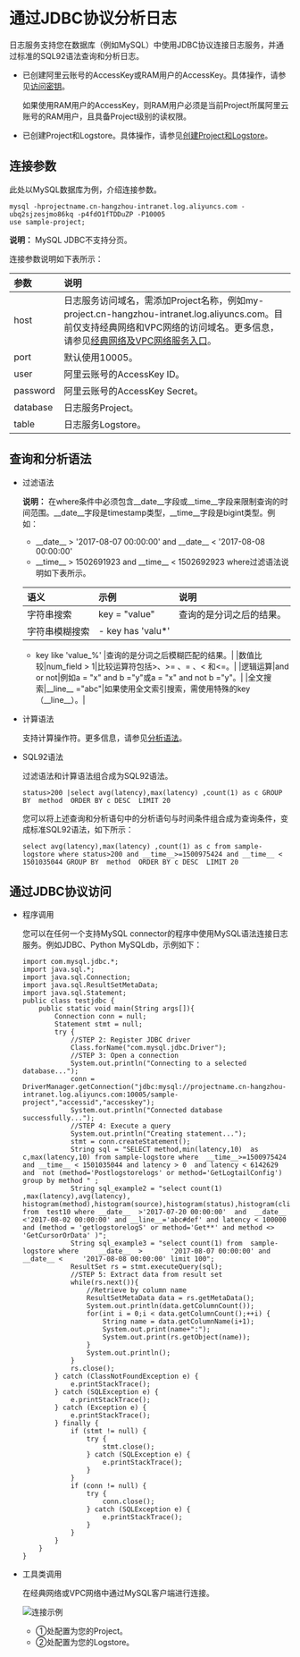 # 通过JDBC协议分析日志

日志服务支持您在数据库（例如MySQL）中使用JDBC协议连接日志服务，并通过标准的SQL92语法查询和分析日志。

-   已创建阿里云账号的AccessKey或RAM用户的AccessKey。具体操作，请参见[访问密钥](/cn.zh-CN/开发指南/API参考/访问密钥.md)。

    如果使用RAM用户的AccessKey，则RAM用户必须是当前Project所属阿里云账号的RAM用户，且具备Project级别的读权限。

-   已创建Project和Logstore。具体操作，请参见[创建Project和Logstore](/cn.zh-CN/.md)。

## 连接参数

此处以MySQL数据库为例，介绍连接参数。

```
mysql -hprojectname.cn-hangzhou-intranet.log.aliyuncs.com -ubq2sjzesjmo86kq -p4fdO1fTDDuZP -P10005
use sample-project; 
```

**说明：** MySQL JDBC不支持分页。

连接参数说明如下表所示：

|参数|说明|
|:-|:-|
|host|日志服务访问域名，需添加Project名称，例如my-project.cn-hangzhou-intranet.log.aliyuncs.com。目前仅支持经典网络和VPC网络的访问域名。更多信息，请参见[经典网络及VPC网络服务入口](/cn.zh-CN/开发指南/API参考/服务入口.md)。 |
|port|默认使用10005。|
|user|阿里云账号的AccessKey ID。|
|password|阿里云账号的AccessKey Secret。|
|database|日志服务Project。|
|table|日志服务Logstore。|

## 查询和分析语法

-   过滤语法

    **说明：** 在where条件中必须包含\_\_date\_\_字段或\_\_time\_\_字段来限制查询的时间范围。\_\_date\_\_字段是timestamp类型，\_\_time\_\_字段是bigint类型。例如：

    -   \_\_date\_\_ \> '2017-08-07 00:00:00' and \_\_date\_\_ < '2017-08-08 00:00:00'
    -   \_\_time\_\_ \> 1502691923 and \_\_time\_\_ < 1502692923
    where过滤语法说明如下表所示。

    |语义|示例|说明|
    |:-|:-|:-|
    |字符串搜索|key = "value"|查询的是分词之后的结果。|
    |字符串模糊搜索|    -   key has 'valu\*'
    -   key like 'value\_%'
|查询的是分词之后模糊匹配的结果。|
    |数值比较|num\_field \> 1|比较运算符包括\>、\>= 、= 、< 和<=。|
    |逻辑运算|and or not|例如a = "x" and b ="y"或a = "x" and not b ="y"。|
    |全文搜索|\_\_line\_\_ ="abc"|如果使用全文索引搜索，需使用特殊的key（\_\_line\_\_）。|

-   计算语法

    支持计算操作符。更多信息，请参见[分析语法](/cn.zh-CN/查询与分析/分析概述.md)。

-   SQL92语法

    过滤语法和计算语法组合成为SQL92语法。

    ```
    status>200 |select avg(latency),max(latency) ,count(1) as c GROUP BY  method  ORDER BY c DESC  LIMIT 20
    ```

    您可以将上述查询和分析语句中的分析语句与时间条件组合成为查询条件，变成标准SQL92语法，如下所示：

    ```
    select avg(latency),max(latency) ,count(1) as c from sample-logstore where status>200 and __time__>=1500975424 and __time__ < 1501035044 GROUP BY  method  ORDER BY c DESC  LIMIT 20
    ```


## 通过JDBC协议访问

-   程序调用

    您可以在任何一个支持MySQL connector的程序中使用MySQL语法连接日志服务。例如JDBC、Python MySQLdb，示例如下：

    ```
    import com.mysql.jdbc.*;
    import java.sql.*;
    import java.sql.Connection;
    import java.sql.ResultSetMetaData;
    import java.sql.Statement;
    public class testjdbc {
        public static void main(String args[]){
            Connection conn = null;
            Statement stmt = null;
            try {
                //STEP 2: Register JDBC driver
                Class.forName("com.mysql.jdbc.Driver");
                //STEP 3: Open a connection
                System.out.println("Connecting to a selected database...");
                conn = DriverManager.getConnection("jdbc:mysql://projectname.cn-hangzhou-intranet.log.aliyuncs.com:10005/sample-project","accessid","accesskey");
                System.out.println("Connected database successfully...");
                //STEP 4: Execute a query
                System.out.println("Creating statement...");
                stmt = conn.createStatement();
                String sql = "SELECT method,min(latency,10)  as c,max(latency,10) from sample-logstore where  __time__>=1500975424 and __time__ < 1501035044 and latency > 0  and latency < 6142629 and  not (method='Postlogstorelogs' or method='GetLogtailConfig') group by method " ;
                String sql_example2 = "select count(1) ,max(latency),avg(latency), histogram(method),histogram(source),histogram(status),histogram(clientip),histogram(__source__) from  test10 where __date__  >'2017-07-20 00:00:00'  and  __date__ <'2017-08-02 00:00:00' and __line__='abc#def' and latency < 100000 and (method = 'getlogstorelogS' or method='Get**' and method <> 'GetCursorOrData' )";
                String sql_example3 = "select count(1) from  sample-logstore where     __date__  >       '2017-08-07 00:00:00' and  __date__ <     '2017-08-08 00:00:00' limit 100";
                ResultSet rs = stmt.executeQuery(sql);
                //STEP 5: Extract data from result set
                while(rs.next()){
                    //Retrieve by column name
                    ResultSetMetaData data = rs.getMetaData();
                    System.out.println(data.getColumnCount());
                    for(int i = 0;i < data.getColumnCount();++i) {
                        String name = data.getColumnName(i+1);
                        System.out.print(name+":");
                        System.out.print(rs.getObject(name));
                    }
                    System.out.println();
                }
                rs.close();
            } catch (ClassNotFoundException e) {
                e.printStackTrace();
            } catch (SQLException e) {
                e.printStackTrace();
            } catch (Exception e) {
                e.printStackTrace();
            } finally {
                if (stmt != null) {
                    try {
                        stmt.close();
                    } catch (SQLException e) {
                        e.printStackTrace();
                    }
                }
                if (conn != null) {
                    try {
                        conn.close();
                    } catch (SQLException e) {
                        e.printStackTrace();
                    }
                }
            }
        }
    }
    ```

-   工具类调用

    在经典网络或VPC网络中通过MySQL客户端进行连接。

    ![连接示例](https://static-aliyun-doc.oss-accelerate.aliyuncs.com/assets/img/zh-CN/2440559951/p5647.png)

    -   ①处配置为您的Project。
    -   ②处配置为您的Logstore。

